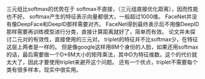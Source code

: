 三元组比softmax的优势在于 
softmax不直接，（三元组直接优化距离），因而性能也不好。
softmax产生的特征表示向量都很大，一般超过1000维。
FaceNet并没有像DeepFace和DeepID那样需要对齐。
FaceNet得到最终表示后不用像DeepID那样需要再训练模型进行分类，直接计算距离就好了，简单而有效。
论文并未探讨二元对的有效性，直接使用的三元对。
triplet的特征并不比softmax少，在特征这层上两者是一样的。
但是像google这样用8M个身份的人脸，如果还用softmax的话，最后需要做一个D*8M大小的矩阵乘法，其中D为特征维数。这个的代价就太大了，因此才要使用triplet来避开这个问题。
还有一个优点，triplet不需要每个类有很多样本，现实中很实用。